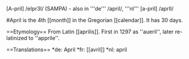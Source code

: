 [A-pril] /eIpr3l/ (SAMPA) - also in '''de''' /april/, '''nl''' [a-pril] /aprIl/

#April is the 4th [[month]] in the Gregorian [[calendar]]. It has 30 days.

==Etymology==
From Latin [[aprilis]]. First in 1297 as ''aueril'', later re-latinized to ''apprile''.

==Translations==
*de: April
*fr: [[avril]]
*nl: april